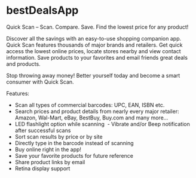 # bestDealsApp
Quick Scan – Scan. Compare. Save. Find the lowest price for any product!

Discover all the savings with an easy-to-use shopping companion app. Quick Scan features thousands of major brands and retailers. Get quick access the lowest online prices, locate stores nearby and view contact information. Save products to your favorites and email friends great deals and products.

Stop throwing away money! Better yourself today and become a smart consumer with Quick Scan.

Features: 
- Scan all types of commercial barcodes: UPC, EAN, ISBN etc. 
- Search prices and product details from nearly every major retailer: Amazon, Wal-Mart, eBay, BestBuy, Buy.com and many more…  
- LED flashlight option while scanning
 - Vibrate and/or Beep notification after successful scans
- Sort scan results by price or by site 
- Directly type in the barcode instead of scanning
- Buy online right in the app!
- Save your favorite products for future reference  
- Share product links by email 
- Retina display support
